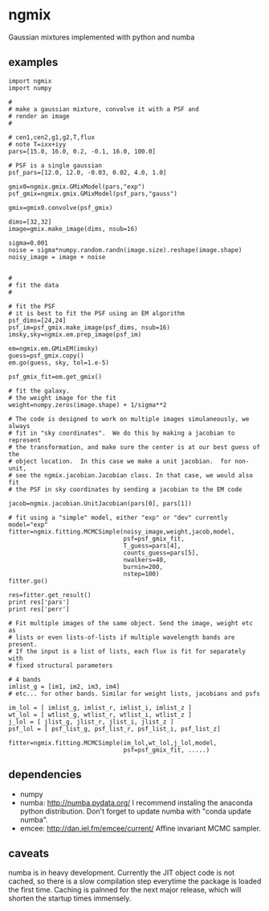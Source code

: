 ngmix
=====

Gaussian mixtures implemented with python and numba

examples
--------

    import ngmix
    import numpy
    
    #
    # make a gaussian mixture, convolve it with a PSF and
    # render an image
    #

    # cen1,cen2,g1,g2,T,flux
    # note T=ixx+iyy
    pars=[15.0, 16.0, 0.2, -0.1, 16.0, 100.0]

    # PSF is a single gaussian
    psf_pars=[12.0, 12.0, -0.03, 0.02, 4.0, 1.0]

    gmix0=ngmix.gmix.GMixModel(pars,"exp")
    psf_gmix=ngmix.gmix.GMixModel(psf_pars,"gauss")

    gmix=gmix0.convolve(psf_gmix)

    dims=[32,32]
    image=gmix.make_image(dims, nsub=16)

    sigma=0.001
    noise = sigma*numpy.random.randn(image.size).reshape(image.shape)
    noisy_image = image + noise


    #
    # fit the data
    #

    # fit the PSF
    # it is best to fit the PSF using an EM algorithm
    psf_dims=[24,24]
    psf_im=psf_gmix.make_image(psf_dims, nsub=16)
    imsky,sky=ngmix.em.prep_image(psf_im)

    em=ngmix.em.GMixEM(imsky)
    guess=psf_gmix.copy()
    em.go(guess, sky, tol=1.e-5)

    psf_gmix_fit=em.get_gmix()

    # fit the galaxy.
    # the weight image for the fit
    weight=numpy.zeros(image.shape) + 1/sigma**2

    # The code is designed to work on multiple images simulaneously, we always
    # fit in "sky coordinates".  We do this by making a jacobian to represent
    # the transformation, and make sure the center is at our best guess of the
    # object location.  In this case we make a unit jacobian.  for non-unit,
    # see the ngmix.jacobian.Jacobian class. In that case, we would also fit
    # the PSF in sky coordinates by sending a jacobian to the EM code

    jacob=ngmix.jacobian.UnitJacobian(pars[0], pars[1])

    # fit using a "simple" model, either "exp" or "dev" currently
    model="exp"
    fitter=ngmix.fitting.MCMCSimple(noisy_image,weight,jacob,model,
                                    psf=psf_gmix_fit,
                                    T_guess=pars[4],
                                    counts_guess=pars[5],
                                    nwalkers=40,
                                    burnin=200,
                                    nstep=100)
    fitter.go()

    res=fitter.get_result()
    print res['pars']
    print res['perr']

    # Fit multiple images of the same object. Send the image, weight etc as
    # lists or even lists-of-lists if multiple wavelength bands are present.
    # If the input is a list of lists, each flux is fit for separately with
    # fixed structural parameters

    # 4 bands
    imlist_g = [im1, im2, im3, im4]
    # etc... for other bands. Similar for weight lists, jacobians and psfs

    im_lol = [ imlist_g, imlist_r, imlist_i, imlist_z ]
    wt_lol = [ wtlist_g, wtlist_r, wtlist_i, wtlist_z ]
    j_lol = [ jlist_g, jlist_r, jlist_i, jlist_z ]
    psf_lol = [ psf_list_g, psf_list_r, psf_list_i, psf_list_z]

    fitter=ngmix.fitting.MCMCSimple(im_lol,wt_lol,j_lol,model,
                                    psf=psf_gmix_fit, .....)

dependencies
------------

* numpy
* numba: http://numba.pydata.org/ I recommend instaling the anaconda python distribution. Don't forget to update numba with "conda update numba".
* emcee: http://dan.iel.fm/emcee/current/ Affine invariant MCMC sampler.

caveats
-------

numba is in heavy development.  Currently the JIT object code is not cached,
so there is a slow compilation step everytime the package is loaded the first
time.  Caching is palnned for the next major release, which will shorten the
startup times immensely.
